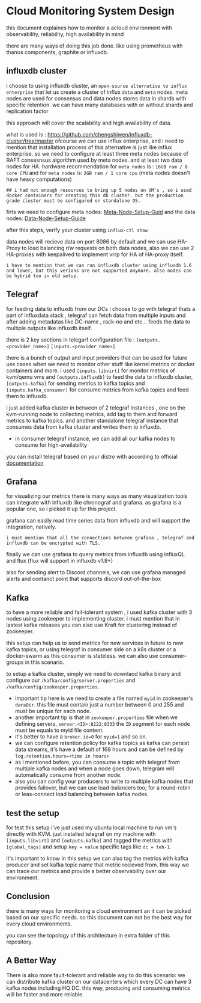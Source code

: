 Cloud Monitoring System Design
=================
this document explaines how to monitor a acloud environment with observability, reliability, high availability in mind

there are many ways of doing this job done. like using prometheus with thanos components, graphite or influxdb.

## influxdb cluster

i choose to using influxdb cluster, an `open-source alternative to influx enterprise` that let us create a cluster of influx `data` and `meta` nodes.
meta nodes are used for consensus and data nodes stores data in shards with specific retention.
we can have many databases with or without shards and replication factor

this approach will cover the scalability and high availability of data.

what is used is : https://github.com/chengshiwen/influxdb-cluster/tree/master
ofcourse we can use influx enterprise, and i need to mention that installation process of this alternative is just like influx enterprise.
so we need to configure at least three meta nodes because of RAFT consesnsus algorithm used by meta nodes. and at least two data nodes for HA.
hardware recommendation for `meta nodes` is : `16GB ram / 8 core CPU` and  for `meta nodes` is: `2GB ram / 1 core cpu` (meta nodes doesn't have heavy computations)
 
`## i had not enough resources to bring up 5 nodes on VM's , so i used docker containers for creating this db cluster. but the production grade cluster must be configured on standalone OS.`

firts we need to configure meta nodes: [Meta-Node-Setup-Guid](https://github.com/chengshiwen/influxdb-cluster/wiki/Home-Eng#meta-node-setup)
and the data nodes: [Data-Node-Setup-Guide](https://github.com/chengshiwen/influxdb-cluster/wiki/Home-Eng#data-node-setup)

after this steps, verify your cluster using `influx-ctl show`

data nodes will recieve data on port 8086 by default and we can use HA-Proxy to load balancing r/w requests on both data nodes, also we can use 2 HA-proxies with keepalived to implement vrrp for HA
of HA-proxy itself.

 `i have to mention that we can run influxdb cluster using influxdb 1.6 and lower, but this verions are not supported anymore. also nodes can be hybrid too in old setup.`

## Telegraf

for feeding data to influxdb from our DCs i choose to go with telegraf thats a part of influxdata stack , telegraf can fetch data from multiple inputs and after adding metadatas like DC-name , rack-no and etc... feeds the data to multiple outputs like influxdb itself.

there is 2 key sections in telegarf configuration file :
`[outputs.<provider_name>]`
`[inputs.<provider_name>]`

there is a bunch of output and input providers that can be used for future use cases when we need to monitor other stuff like kernel metrics or docker containers and more.
i used `[inputs.libvirt]` for monitor metrics of kvm/qemu vms and `[outputs.influxdb]` to feed the data to influxdb cluster, `[outputs.kafka]` for sending metrics to kafka topics and `[inputs.kafka_consumer]` for consume metrics from kafka topics and feed them to influxdb.

i just added kafka cluster in between of 2 telegraf instances , one on the kvm-running node to collecting metrics, add tag to them and forward metrics to kafka topics. and another standalone telegraf instance that consumes data from kafka cluster and writes them to influxdb.
* in consumer telegraf instance, we can add all our kafka nodes to consume for high-availability

you can install telegraf based on your distro with according to official [documentation](https://docs.influxdata.com/telegraf/v1.9/introduction/installation/)

## Grafana

for visualizing our metrics there is many ways as many visualization tools can integrate with influxdb like chronograf and grafana.
as grafana is a popular one, so i picked it up for this project.

grafana can easily read time series data from influxdb and will support the integration, natively.

`i must mention that all the connections between grafana , telegraf and influxdb can be encrypted with TLS.`

finally we can use grafana to query metrics from influxdb using influxQL and flux (flux will support in influxdb v1.8+)

also for sending alert to Discord channels, we can use grafana managed alerts and contanct point that supports discord out-of-the-box
## Kafka

to have a more reliable and fail-tolerant system , i used kafka cluster with 3 nodes using zookeeper to implementing cluster. i must mention that in lastest kafka releases you can also use Kraft for clustering instead of zookeeper.

this setup can help us to send metrics for new services in future to new kafka topics, or using telegraf in consumer side on a k8s cluster or a docker-swarm as this consumer is stateless.
we can also use consumer-groups in this scenario.

to setup a kafka cluster, simply we need to downlaod kafka binary and configure our `/kafka/config/server.properties` and `/kafka/config/zookeeper.properties`.
* important tip here is we need to create a file named `myid` in zookeeper's `daraDir`. this file must contain just a number between 0 and 255 and must be unique for each node.
* another important tip is that in `zookeeper.properties` file when we defining servers, `server.<ID>:8222:8333` the `ID` segment for each node must be equals to myid file content.
* it's better to have a `broker.id=0` for `myid=1` and so on.
* we can configure retention policy for kafka topics as kafka can persist data streams, it's have a default of 168 hours and can be defined by `log.retention.hours=<time in hours>`
* as i mentioned before, you can consume a topic with telegraf from multiple kafka nodes and when a node goes down, telegram will automatically consume from another node.
* also you can config your producers to write to multiple kafka nodes that provides failover, but we can use load-balancers too; for a round-robin or leas-connect load balancing between kafka nodes.

## test the setup

for test this setup i've just used my ubuntu local machine to run vm's directly with KVM.
just installed telegraf on my machine with `[inputs.libvirt]` and `[outputs.kafka]` and tagged the metrics with `[global_tags]` and setup `key = value` specific tags like `dc = teh-1`.

it's important to know in this setup we can also tag the metrics with kafka producer and set kafka topic name that metric recieved from. this way we can trace our metrics and provide a better observability over our environment.

## Conclusion

there is many ways for monitoring a cloud environment an it can be picked based on our specific needs. so this document can not be the best way for every cloud environments.

you can see the topology of this architecture in extra folder of this repository.

## A Better Way
There is also more fault-tolerant and reliable way to do this scenario:
we can distribute kafka cluster on our datacenters which every DC can have 3 kafka nodes including HQ DC.
this way, producing and consuming metrics will be faster and more reliable.